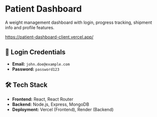 # Patient Dashboard

A weight management dashboard with login, progress tracking, shipment info and profile features.

https://patient-dashboard-client.vercel.app/

## 🔐 Login Credentials

- **Email:** `john.doe@example.com`  
- **Password:** `password123`  

## 🛠 Tech Stack

- **Frontend:** React, React Router  
- **Backend:** Node.js, Express, MongoDB  
- **Deployment:** Vercel (Frontend), Render (Backend)